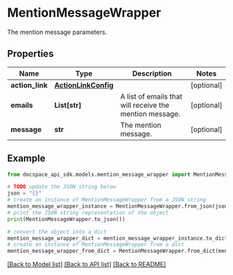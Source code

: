 # MentionMessageWrapper
The mention message parameters.

## Properties

Name | Type | Description | Notes
------------ | ------------- | ------------- | -------------
**action_link** | [**ActionLinkConfig**](ActionLinkConfig.md) |  | [optional] 
**emails** | **List[str]** | A list of emails that will receive the mention message. | [optional] 
**message** | **str** | The mention message. | [optional] 

## Example

```python
from docspace_api_sdk.models.mention_message_wrapper import MentionMessageWrapper

# TODO update the JSON string below
json = "{}"
# create an instance of MentionMessageWrapper from a JSON string
mention_message_wrapper_instance = MentionMessageWrapper.from_json(json)
# print the JSON string representation of the object
print(MentionMessageWrapper.to_json())

# convert the object into a dict
mention_message_wrapper_dict = mention_message_wrapper_instance.to_dict()
# create an instance of MentionMessageWrapper from a dict
mention_message_wrapper_from_dict = MentionMessageWrapper.from_dict(mention_message_wrapper_dict)
```
[[Back to Model list]](../README.md#documentation-for-models) [[Back to API list]](../README.md#documentation-for-api-endpoints) [[Back to README]](../README.md)


